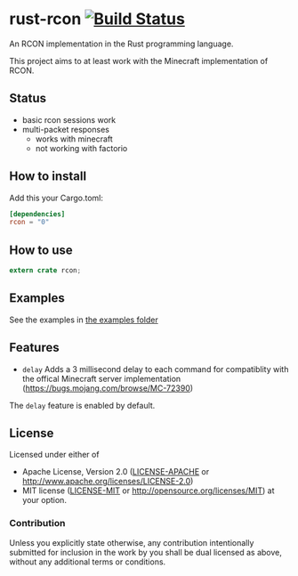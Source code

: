 rust-rcon [![Build Status](https://travis-ci.org/panicbit/rust-rcon.svg?branch=master)](https://travis-ci.org/panicbit/rust-rcon)
=========

An RCON implementation in the Rust programming language.

This project aims to at least work with the Minecraft implementation of RCON.

## Status
- basic rcon sessions work
- multi-packet responses
    - works with minecraft
    - not working with factorio

## How to install

Add this your Cargo.toml:
```toml
[dependencies]
rcon = "0"
```


## How to use
```rust
extern crate rcon;
```


## Examples

See the examples in [the examples folder](https://github.com/panicbit/rust-rcon/tree/master/examples)

## Features

 * `delay` Adds a 3 millisecond delay to each command for compatiblity with the offical Minecraft server implementation (https://bugs.mojang.com/browse/MC-72390)

The `delay` feature is enabled by default.

## License

Licensed under either of
 * Apache License, Version 2.0 ([LICENSE-APACHE](LICENSE-APACHE) or http://www.apache.org/licenses/LICENSE-2.0)
 * MIT license ([LICENSE-MIT](LICENSE-MIT) or http://opensource.org/licenses/MIT)
at your option.

### Contribution

Unless you explicitly state otherwise, any contribution intentionally submitted
for inclusion in the work by you shall be dual licensed as above, without any
additional terms or conditions.

